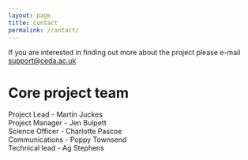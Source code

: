 ```yaml
---
layout: page
title: Contact
permalink: /contact/
---
```

If you are interested in finding out more about the project please e-mail <support@ceda.ac.uk>

# Core project team

<p>Project Lead - Martin Juckes <br>
Project Manager - Jen Bulpett <br>
Science Officer - Charlotte Pascoe <br>
Communications - Poppy Townsend <br>
Technical lead - Ag Stephens <br></p>
